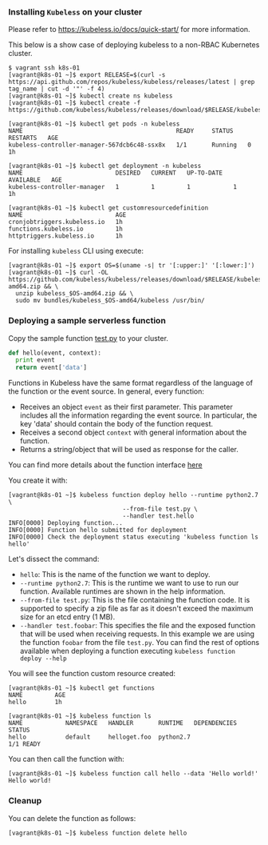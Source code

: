 ### Installing `Kubeless` on your cluster

Please refer to https://kubeless.io/docs/quick-start/ for more information.

This below is a show case of deploying kubeless to a non-RBAC Kubernetes cluster.

```
$ vagrant ssh k8s-01
[vagrant@k8s-01 ~]$ export RELEASE=$(curl -s https://api.github.com/repos/kubeless/kubeless/releases/latest | grep tag_name | cut -d '"' -f 4)
[vagrant@k8s-01 ~]$ kubectl create ns kubeless
[vagrant@k8s-01 ~]$ kubectl create -f https://github.com/kubeless/kubeless/releases/download/$RELEASE/kubeless-$RELEASE.yaml

[vagrant@k8s-01 ~]$ kubectl get pods -n kubeless
NAME                                           READY     STATUS    RESTARTS   AGE
kubeless-controller-manager-567dcb6c48-ssx8x   1/1       Running   0          1h

[vagrant@k8s-01 ~]$ kubectl get deployment -n kubeless
NAME                          DESIRED   CURRENT   UP-TO-DATE   AVAILABLE   AGE
kubeless-controller-manager   1         1         1            1           1h

[vagrant@k8s-01 ~]$ kubectl get customresourcedefinition
NAME                          AGE
cronjobtriggers.kubeless.io   1h
functions.kubeless.io         1h
httptriggers.kubeless.io      1h
```

For installing `kubeless` CLI using execute:

```
[vagrant@k8s-01 ~]$ export OS=$(uname -s| tr '[:upper:]' '[:lower:]')
[vagrant@k8s-01 ~]$ curl -OL https://github.com/kubeless/kubeless/releases/download/$RELEASE/kubeless_$OS-amd64.zip && \
  unzip kubeless_$OS-amd64.zip && \
  sudo mv bundles/kubeless_$OS-amd64/kubeless /usr/bin/
```

### Deploying a sample serverless function

Copy the sample function [test.py](kubeless/test.py) to your cluster.

```python
def hello(event, context):
  print event
  return event['data']
```

Functions in Kubeless have the same format regardless of the language of the function or the event source. In general, every function:

- Receives an object `event` as their first parameter. This parameter includes all the information regarding the event source. In particular, the key 'data' should contain the body of the function request.
- Receives a second object `context` with general information about the function.
- Returns a string/object that will be used as response for the caller.

You can find more details about the function interface [here](https://kubeless.io/docs/kubeless-functions#functions-interface)

You create it with:

```
[vagrant@k8s-01 ~]$ kubeless function deploy hello --runtime python2.7 \
                                --from-file test.py \
                                --handler test.hello
INFO[0000] Deploying function...
INFO[0000] Function hello submitted for deployment
INFO[0000] Check the deployment status executing 'kubeless function ls hello'
```

Let's dissect the command:

- `hello`: This is the name of the function we want to deploy.
- `--runtime python2.7`: This is the runtime we want to use to run our function. Available runtimes are shown in the help information.
- `--from-file test.py`: This is the file containing the function code. It is supported to specify a zip file as far as it doesn't exceed the maximum size for an etcd entry (1 MB).
- `--handler test.foobar`: This specifies the file and the exposed function that will be used when receiving requests. In this example we are using the function `foobar` from the file `test.py`.
You can find the rest of options available when deploying a function executing `kubeless function deploy --help`

You will see the function custom resource created:

```
[vagrant@k8s-01 ~]$ kubectl get functions
NAME         AGE
hello        1h

[vagrant@k8s-01 ~]$ kubeless function ls
NAME            NAMESPACE   HANDLER       RUNTIME   DEPENDENCIES    STATUS
hello           default     helloget.foo  python2.7                 1/1 READY

```

You can then call the function with:

```
[vagrant@k8s-01 ~]$ kubeless function call hello --data 'Hello world!'
Hello world!
```

### Cleanup

You can delete the function as follows:

```
[vagrant@k8s-01 ~]$ kubeless function delete hello
```
